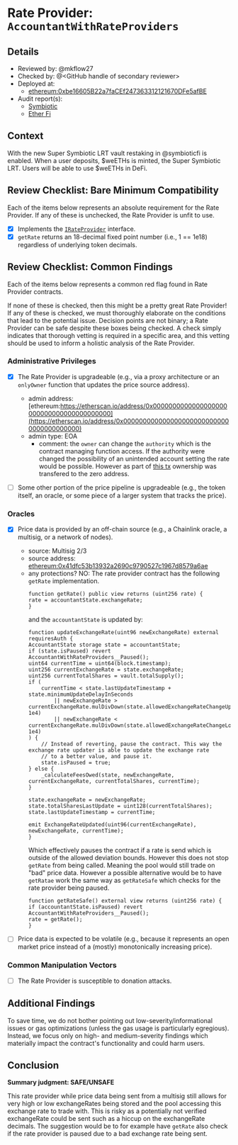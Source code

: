 # Rate Provider: `AccountantWithRateProviders`

## Details
- Reviewed by: @mkflow27
- Checked by: @\<GitHub handle of secondary reviewer\>
- Deployed at:
    - [ethereum:0xbe16605B22a7faCEf247363312121670DFe5afBE](https://etherscan.io/address/0xbe16605B22a7faCEf247363312121670DFe5afBE#code)
- Audit report(s):
    - [Symbiotic](https://docs.symbiotic.fi/security)
    - [Ether Fi](https://www.ether.fi/)

## Context
With the new Super Symbiotic LRT vault restaking in @symbioticfi is enabled. When a user deposits, $weETHs is minted, the Super Symbiotic LRT. Users will be able to use $weETHs in DeFi.

## Review Checklist: Bare Minimum Compatibility
Each of the items below represents an absolute requirement for the Rate Provider. If any of these is unchecked, the Rate Provider is unfit to use.

- [x] Implements the [`IRateProvider`](https://github.com/balancer/balancer-v2-monorepo/blob/bc3b3fee6e13e01d2efe610ed8118fdb74dfc1f2/pkg/interfaces/contracts/pool-utils/IRateProvider.sol) interface.
- [x] `getRate` returns an 18-decimal fixed point number (i.e., 1 == 1e18) regardless of underlying token decimals.

## Review Checklist: Common Findings
Each of the items below represents a common red flag found in Rate Provider contracts.

If none of these is checked, then this might be a pretty great Rate Provider! If any of these is checked, we must thoroughly elaborate on the conditions that lead to the potential issue. Decision points are not binary; a Rate Provider can be safe despite these boxes being checked. A check simply indicates that thorough vetting is required in a specific area, and this vetting should be used to inform a holistic analysis of the Rate Provider.

### Administrative Privileges
- [x] The Rate Provider is upgradeable (e.g., via a proxy architecture or an `onlyOwner` function that updates the price source address).
    - admin address: [ethereum:https://etherscan.io/address/0x0000000000000000000000000000000000000000](https://etherscan.io/address/0x0000000000000000000000000000000000000000)
    - admin type: EOA
        - comment: the `owner` can change the `authority` which is the contract managing function access. If the authority were changed the possibility of an unintended account setting the rate would be possible. However as part of [this tx](https://etherscan.io/tx/0xa7ead57c956a7e8ac333088a024060fd8e7119c4088d4575e63a14c80a67cb08) ownership was transfered to the zero address. 

- [ ] Some other portion of the price pipeline is upgradeable (e.g., the token itself, an oracle, or some piece of a larger system that tracks the price).

### Oracles
- [x] Price data is provided by an off-chain source (e.g., a Chainlink oracle, a multisig, or a network of nodes).
    - source: Multisig 2/3
    - source address: [ethereum:0x41dfc53b13932a2690c9790527c1967d8579a6ae](https://etherscan.io/address/0x41dfc53b13932a2690c9790527c1967d8579a6ae)
    - any protections? NO: The rate provider contract has the following `getRate` implementation.
        ```solidity
        function getRate() public view returns (uint256 rate) {
        rate = accountantState.exchangeRate;
        }
        ````
        and the `accountantState` is updated by:
        ```solidity
        function updateExchangeRate(uint96 newExchangeRate) external requiresAuth {
        AccountantState storage state = accountantState;
        if (state.isPaused) revert AccountantWithRateProviders__Paused();
        uint64 currentTime = uint64(block.timestamp);
        uint256 currentExchangeRate = state.exchangeRate;
        uint256 currentTotalShares = vault.totalSupply();
        if (
            currentTime < state.lastUpdateTimestamp + state.minimumUpdateDelayInSeconds
                || newExchangeRate > currentExchangeRate.mulDivDown(state.allowedExchangeRateChangeUpper, 1e4)
                || newExchangeRate < currentExchangeRate.mulDivDown(state.allowedExchangeRateChangeLower, 1e4)
        ) {
            // Instead of reverting, pause the contract. This way the exchange rate updater is able to update the exchange rate
            // to a better value, and pause it.
            state.isPaused = true;
        } else {
            _calculateFeesOwed(state, newExchangeRate, currentExchangeRate, currentTotalShares, currentTime);
        }

        state.exchangeRate = newExchangeRate;
        state.totalSharesLastUpdate = uint128(currentTotalShares);
        state.lastUpdateTimestamp = currentTime;

        emit ExchangeRateUpdated(uint96(currentExchangeRate), newExchangeRate, currentTime);
        }
        ```
        Which effectively pauses the contract if a rate is send which is outside of the allowed deviation bounds. However this does not stop `getRate` from being called. Meaning the pool would still trade on "bad" price data. However a possible alternative would be to have `getRatae` work the same way as `getRateSafe` which checks for the rate provider being paused.
        ```solidity
        function getRateSafe() external view returns (uint256 rate) {
        if (accountantState.isPaused) revert AccountantWithRateProviders__Paused();
        rate = getRate();
        }
        ```


- [ ] Price data is expected to be volatile (e.g., because it represents an open market price instead of a (mostly) monotonically increasing price).

### Common Manipulation Vectors
- [ ] The Rate Provider is susceptible to donation attacks.


## Additional Findings
To save time, we do not bother pointing out low-severity/informational issues or gas optimizations (unless the gas usage is particularly egregious). Instead, we focus only on high- and medium-severity findings which materially impact the contract's functionality and could harm users.


## Conclusion
**Summary judgment: SAFE/UNSAFE**

This rate provider while price data being sent from a multisig still allows for very high or low exchangeRates being stored and the pool accessing this exchange rate to trade with. This is risky as a potentially not verified exchangeRate could be sent such as a hiccup on the exchangeRate decimals. The suggestion would be to for example have `getRate` also check if the rate provider is paused due to a bad exchange rate being sent. 
